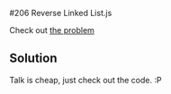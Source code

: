 #206 Reverse Linked List.js

Check out [the problem](https://leetcode.com/problems/reverse-linked-list/)

## Solution

Talk is cheap, just check out the code. :P